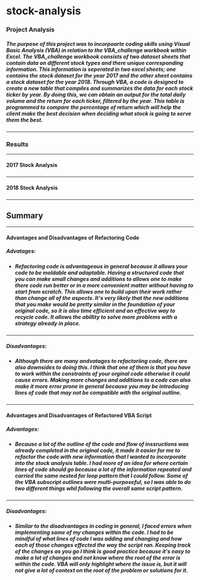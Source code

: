 # stock-analysis
### Project Analysis
##### The  purpose of this project was to incorpoarte coding skills using Visual Basic Analysis (VBA) in relation to the VBA_challenge workbook within Excel. The VBA_challenge workbook consists of two dataset sheets that contain data on different stock types and there unique corresponding information. This information is seperated in two excel sheets; one contains the stock dataset for the year 2017 and the other sheet contains a stock dataset for the year 2018. Through VBA, a code is designed to create a new table that compiles and summarizes the data for each stock ticker by year. By doing this, we can obtain an output for the total daily volume and the return for each ticker, filtered by the year. This table is programmed to compare the percentage of return which will help the client make the best decision when deciding what stock is going to serve them the best. 
---
### Results
---
#### 2017 Stock Analysis
#####
---
#### 2018 Stock Analysis
#####
---
## Summary
---
#### Advantages and Disadvantages of Refactoring Code
##### Advatages:
* ##### Refactoring code is advantageous in general because it allows your code to be moldable and adaptable. Having a structured code that you can make small changes and additions to allows one to make there code run better or in a more convenient matter without having to start from scratch. This allows one to build upon their work rather than change all of the aspects. It's very likely that the new additions that you make would be pretty similar in the foundation of your original code, so it is also time efficient and an effective way to recycle code. It allows the abillity to solve more problems with a strategy already in place.
---
##### Disadvantages:
* ##### Although there are many andvatages to refactoriing code, there are also downsides to doing this. I think that one of them is that you have to work within the constraints of your orginal code otherwise it could cause errors. Making more changes and additions to a code can also make it more error prone in general because you may be introducing lines of code that may not be compatible with the original outline.
---
#### Advantages and Disadvantages of Refactored VBA Script
##### Advantages:
* ##### Because a lot of the outline of the code and flow of inssructions was already completed in the original code, it made it easier for me to refactor the code with new information that I wanted to incorporate into the stock analysis table. I had more of an idea for where certain lines of code should go because a lot of the information repeated and carried the same nested for loop pattern that I could follow. Some of the VBA subscript outlines were multi-purposeful, so I was able to do two different things whil following the overall same script pattern.
---
##### Disadvantages: 
* ##### Similar to the disadvantages in coding in general, I faced errors when implementing some of my changes within the code. I had to be mindful of what lines of code I was adding and changing and how each of those changes effected the way the script ran. Keeping track of the changes as you go I think is good practice because it's easy to make a lot of changes and not know where the root of the error is within the code. VBA will only highlight where the issue is, but it will not give a lot of context on the root of the problem or solutions for it.
